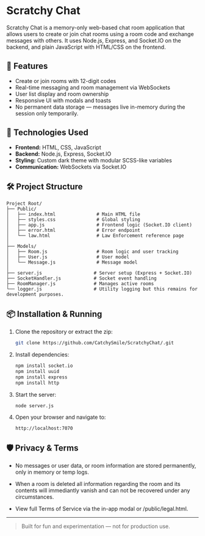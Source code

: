 # Scratchy Chat

Scratchy Chat is a memory-only web-based chat room application that allows users to create or join chat rooms using a room code and exchange messages with others. It uses Node.js, Express, and Socket.IO on the backend, and plain JavaScript with HTML/CSS on the frontend.

## 🚀 Features

- Create or join rooms with 12-digit codes
- Real-time messaging and room management via WebSockets
- User list display and room ownership
- Responsive UI with modals and toasts
- No permanent data storage — messages live in-memory during the session only temporarily.

## 🧩 Technologies Used

- **Frontend:** HTML, CSS, JavaScript
- **Backend:** Node.js, Express, Socket.IO
- **Styling:** Custom dark theme with modular SCSS-like variables
- **Communication:** WebSockets via Socket.IO

## 🛠 Project Structure

```
Project Root/
├── Public/
│   ├── index.html               # Main HTML file
│   ├── styles.css               # Global styling
│   ├── app.js                   # Frontend logic (Socket.IO client)
│   ├── error.html               # Error endpoint
│   └── law.html                 # Law Enforcement reference page
│
├── Models/
│   ├── Room.js                  # Room logic and user tracking
│   ├── User.js                  # User model
│   └── Message.js               # Message model
│
├── server.js                   # Server setup (Express + Socket.IO)
├── SocketHandler.js            # Socket event handling
├── RoomManager.js              # Manages active rooms
└── logger.js                   # Utility logging but this remains for development purposes.

```

## 📦 Installation & Running

1. Clone the repository or extract the zip:
    ```bash
    git clone https://github.com/CatchySmile/ScratchyChat/.git
    ```

2. Install dependencies:
    ```bash
    npm install socket.io
    npm install uuid
    npm install express
    npm install http
    ```

3. Start the server:
    ```bash
    node server.js
    ```

4. Open your browser and navigate to:
    ```
    http://localhost:7070
    ```

## 🛡 Privacy & Terms

- No messages or user data, or room information are stored permanently, only in memory or temp logs.
- When a room is deleted all information regarding the room and its contents will immediantly vanish and can not be recovered under any circumstances.

- View full Terms of Service via the in-app modal or /public/legal.html.

---

> Built for fun and experimentation — not for production use.
